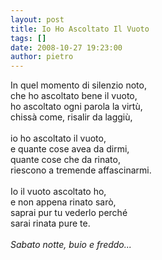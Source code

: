 ```yaml
---
layout: post
title: Io Ho Ascoltato Il Vuoto
tags: []
date: 2008-10-27 19:23:00
author: pietro
---
```

In quel momento di silenzio noto,<br/>che ho ascoltato bene il vuoto,<br/>ho ascoltato ogni parola la virtù,<br/>chissà come, risalir da laggiù,<br/><br/>io ho ascoltato il vuoto,<br/>e quante cose avea da dirmi,<br/>quante cose che da rinato,<br/>riescono a tremende affascinarmi.<br/><br/>Io il vuoto ascoltato ho,<br/>e non appena rinato sarò,<br/>saprai pur tu vederlo perché<br/>sarai rinata pure te.<br/><br/><span style="font-style: italic">Sabato notte, buio e freddo...</span>
